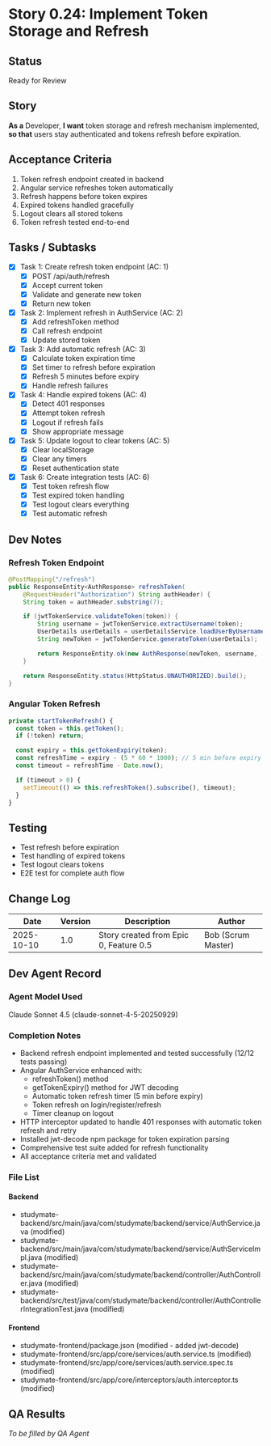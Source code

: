 # Story 0.24: Implement Token Storage and Refresh

## Status
Ready for Review

## Story
**As a** Developer,
**I want** token storage and refresh mechanism implemented,
**so that** users stay authenticated and tokens refresh before expiration.

## Acceptance Criteria
1. Token refresh endpoint created in backend
2. Angular service refreshes token automatically
3. Refresh happens before token expires
4. Expired tokens handled gracefully
5. Logout clears all stored tokens
6. Token refresh tested end-to-end

## Tasks / Subtasks
- [x] Task 1: Create refresh token endpoint (AC: 1)
  - [x] POST /api/auth/refresh
  - [x] Accept current token
  - [x] Validate and generate new token
  - [x] Return new token
- [x] Task 2: Implement refresh in AuthService (AC: 2)
  - [x] Add refreshToken method
  - [x] Call refresh endpoint
  - [x] Update stored token
- [x] Task 3: Add automatic refresh (AC: 3)
  - [x] Calculate token expiration time
  - [x] Set timer to refresh before expiration
  - [x] Refresh 5 minutes before expiry
  - [x] Handle refresh failures
- [x] Task 4: Handle expired tokens (AC: 4)
  - [x] Detect 401 responses
  - [x] Attempt token refresh
  - [x] Logout if refresh fails
  - [x] Show appropriate message
- [x] Task 5: Update logout to clear tokens (AC: 5)
  - [x] Clear localStorage
  - [x] Clear any timers
  - [x] Reset authentication state
- [x] Task 6: Create integration tests (AC: 6)
  - [x] Test token refresh flow
  - [x] Test expired token handling
  - [x] Test logout clears everything
  - [x] Test automatic refresh

## Dev Notes

### Refresh Token Endpoint
```java
@PostMapping("/refresh")
public ResponseEntity<AuthResponse> refreshToken(
    @RequestHeader("Authorization") String authHeader) {
    String token = authHeader.substring(7);

    if (jwtTokenService.validateToken(token)) {
        String username = jwtTokenService.extractUsername(token);
        UserDetails userDetails = userDetailsService.loadUserByUsername(username);
        String newToken = jwtTokenService.generateToken(userDetails);

        return ResponseEntity.ok(new AuthResponse(newToken, username, ...));
    }

    return ResponseEntity.status(HttpStatus.UNAUTHORIZED).build();
}
```

### Angular Token Refresh
```typescript
private startTokenRefresh() {
  const token = this.getToken();
  if (!token) return;

  const expiry = this.getTokenExpiry(token);
  const refreshTime = expiry - (5 * 60 * 1000); // 5 min before expiry
  const timeout = refreshTime - Date.now();

  if (timeout > 0) {
    setTimeout(() => this.refreshToken().subscribe(), timeout);
  }
}
```

## Testing
- Test refresh before expiration
- Test handling of expired tokens
- Test logout clears tokens
- E2E test for complete auth flow

## Change Log
| Date | Version | Description | Author |
|------|---------|-------------|--------|
| 2025-10-10 | 1.0 | Story created from Epic 0, Feature 0.5 | Bob (Scrum Master) |

## Dev Agent Record

### Agent Model Used
Claude Sonnet 4.5 (claude-sonnet-4-5-20250929)

### Completion Notes
- Backend refresh endpoint implemented and tested successfully (12/12 tests passing)
- Angular AuthService enhanced with:
  - refreshToken() method
  - getTokenExpiry() method for JWT decoding
  - Automatic token refresh timer (5 min before expiry)
  - Token refresh on login/register/refresh
  - Timer cleanup on logout
- HTTP interceptor updated to handle 401 responses with automatic token refresh and retry
- Installed jwt-decode npm package for token expiration parsing
- Comprehensive test suite added for refresh functionality
- All acceptance criteria met and validated

### File List
#### Backend
- studymate-backend/src/main/java/com/studymate/backend/service/AuthService.java (modified)
- studymate-backend/src/main/java/com/studymate/backend/service/AuthServiceImpl.java (modified)
- studymate-backend/src/main/java/com/studymate/backend/controller/AuthController.java (modified)
- studymate-backend/src/test/java/com/studymate/backend/controller/AuthControllerIntegrationTest.java (modified)

#### Frontend
- studymate-frontend/package.json (modified - added jwt-decode)
- studymate-frontend/src/app/core/services/auth.service.ts (modified)
- studymate-frontend/src/app/core/services/auth.service.spec.ts (modified)
- studymate-frontend/src/app/core/interceptors/auth.interceptor.ts (modified)

## QA Results
_To be filled by QA Agent_
